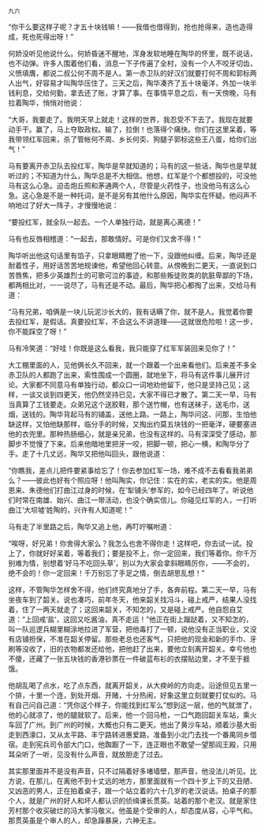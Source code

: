     九六 

   “你干么要这样子呢？才五十块钱嘛！——我借也借得到，抢也抢得来，造也造得成，死也死得出呀！”

   何娇没听见他说什么。何娇昏迷不醒地，浑身发软地睡在陶华的怀里，既不说话，也不动弹。许多人围着他们看，消息一下子传遍了全村，没有一个人不咬牙切齿，义愤填膺，都说二叔公何不周不是人。第一赤卫队的好汉们就要打何不周和郭标两人出气，好容易才叫陶华压住了。三天之后，陶华凑齐了五十块毫洋，外加一块半钱利息，交给何勤，拿去还了账，才算了事。在事情平息之后，有一天傍晚，马有拉着陶华，悄悄对他说：

   “大哥，我要走了。我明天早上就走！这样的世界，我忍受不下去了。我现在就要动手干。赢了，马上夺取政权。输了，拉倒！也落得个痛快。你们在这里呆着，等我带领红军回来，杀了管帐何不周、乡长何奀、狗腿子郭标这些王八蛋，给你们出气！”

   马有要离开赤卫队去投红军，陶华是早就知道的；马有的这一些话，陶华也是早就听过的；不知道为什么，陶华总是不大相信。他想，红军是个个都想投的，可没他马有这么心急。迫击炮丘照和茅通两个人，尽管是火药性子，也没他马有这么心急。这心急是不是一种托词，是不是另有其他什么原因，陶华实在怀疑。他闷声不响地过了好大一阵子，才慢慢地说：

   “要投红军，就全队一起去。一个人单独行动，就是离心离德！”

   马有也反唇相稽道：“一起去，那敢情好。可是你们又舍不得！”

   陶华听出他这句话里有馅子，只拿眼睛瞪了他一下，没跟他纠缠。后来，陶华还是耐着性子，用好话苦苦地规谏他，希望他回心转意。从傍晚到二更天，一直说到口苦唇焦，把多少英雄烈士的可歌可泣的事迹，和那些叛徒败类的肮脏卑鄙的下场，都两相比对，一一说尽了，马有还是不动。最后，陶华把心都掏了出来，交给马有道：

   “马有兄弟，咱俩是一块儿玩泥沙长大的，我有话瞒了你，就不是人。我觉着你要去投红军，是假话。真要投红军，不会这么不讲道理——这就很危险啦！这一步，你不能踩空了呀！”

   马有冷笑道：“好哇！你既是这么看我，我只能穿了红军军装回来见你了！”

   大工棚里面的人，见他俩长久不回来，就一个跟着一个出来看他们。后来差不多全赤卫队的人都跑了出来，索性围成一个圆圈，就地坐下，将马有这件事儿展开讨论。大家都不同意马有单独行动，都众口一词地劝他留下，他只是坚持己见；这样，一谈又谈到四更天，他仍然坚持已见，大家不得已才散了。第二天一早，马有当真算了工钱要走。众弟兄这个送胶鞋，那个送竹帽，也有送袜子，送毛巾，送烟，送钱的。陶华背起马有的铺盖，送他上路。一路上，陶华问这、问那，生怕他缺这样，又怕他缺那样，临分手的时候，又掏出约莫五块钱的一把毫洋，硬要塞进他的衣兜里。那种热肠细心，就是亲兄弟，也没有这样的。马有深深受了感动，那脚步不觉慢了下来。后来他暗地里把牙一咬，把脚一顿，把心一横，和陶华分了手。走了十几丈远，陶华又把他叫回头，跟他说道：

   “你瞧我，差点儿把件要紧事给忘了！你去参加红军一场，难不成不去看看我弟弟么？——彼此也好有个照应呀！他叫陶实，你记住：实在的实，老实的实。他是周恩来、朱德他们打曲江过身的时候，在‘犁铺头’参军的，如今已经四年了。听说他们时常在南雄、始兴、曲江一带活动，也没个确实信儿。你碰见红军的人，一打听曲江‘大坝墟’姓陶的，兴许有人知道呢！”

   马有走了半里路之后，陶华又追上他，再叮咛嘱咐道：

   “唉呀，好兄弟！你舍得大家么？我怎么也舍不得你走！这样吧，你去试一试。投上了，你就好好呆着，等着我们；要是投不上，你一定回来，我们等着你。你千万别难为情，别想着‘好马不吃回头草’，别以为大家会拿斜眼睛厉你，——不会的，绝不会的！你一定回来！千万别忘了手足之情，倒去胡思乱想！”

   这样，不管陶华怎样舍不得，他们终究真地分了手，各奔前程。第二天一早，马有坐夜车到了韶关。说也凑巧，前年冬天，他来韶关找冯斗，碰上戒严，结果人没找着，住了一两天就走了；这回来韶关，不知怎的，又是碰上戒严。他自怨自艾道：“上回戒‘盐’，这回又吃酱油，真不走运！”他正在街上蹓跶着，又不知怎的，叫一队巡逻兵糊里糊涂地拉进了军营，把他毒打了一顿，说他没有正当职业，又没有店铺担保，不准在韶关停留。那些老总也还客气，只把他的现金和新的手巾、牙刷等没收了，旧的衣物都发还给他，把他赶了出来，要他立刻离开韶关。幸亏他也不傻，还藏了一张五块钱的香港钞票在一件破蓝布衫的衣摆贴边里，才不至于捱饿。

   他胡乱喝了点水，吃了点东西，就离开韶关，从大瘐岭的方向走。沿途但见五里一个排，十里一个连，到处开烟、开赌，十分热闹，好象这里立刻就要打仗似的。马有自己问自己道：“凭你这个样子，你能找到红军么”想到这一层，他的气就泄了，他的心就凉了，他的腿就软了。后来，他一个回马枪，一口气跑回韶关车站，乘火车回了广州。到广州的时候，大概也只有二更天。他出了黄沙车站，顺着沙基大街走到西濠口，又从太平路、丰宁路转进惠爱路，准备到小北门去找一个番禺同乡借宿。走到宪兵司令部大门口，他踟蹰了一下，连正眼也不敢望一望那阎王殿，只用耳朵听了一听，见没有什么声音，就放胆走了过去。

   其实那里面并不是没有声音，只不过隔着好多堵墙壁，那声音，他没法儿听见。比方说，在那儿，在离他不到十丈远的地方，那里面就有一个四十岁上下的又丑陋、又凶恶的男人，正在拍着桌子，跟一个站立着的六十几岁的老汉说话。拍桌子的那个人，就是广州的好人和坏人都认识的侦缉课长贯英。站着的那个老汉。就是家住芳村那个收买破烂的冯大爹冯敬义。他虽是个受审的人，却态度从容，心平气和。那贯英虽是个审人的人，却急躁暴戾，六神无主。

